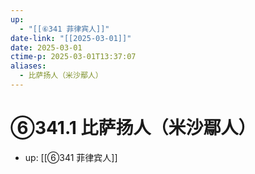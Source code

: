 ```yaml
---
up:
  - "[[⑥341 菲律宾人]]"
date-link: "[[2025-03-01]]"
date: 2025-03-01
ctime-p: 2025-03-01T13:37:07
aliases:
  - 比萨扬人（米沙鄢人）
---
```


# ⑥341.1 比萨扬人（米沙鄢人）

- up: [[⑥341 菲律宾人]]
